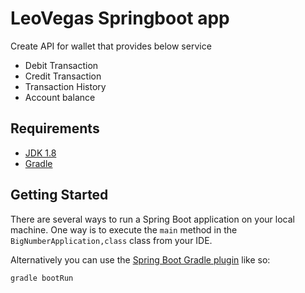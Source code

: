 # LeoVegas Springboot app

Create API for wallet that provides below service

- Debit Transaction
- Credit Transaction
- Transaction History
- Account balance 


## Requirements

- [JDK 1.8](http://www.oracle.com/technetwork/java/javase/downloads/jdk8-downloads-2133151.html)
- [Gradle](https://gradle.org/)

## Getting Started

There are several ways to run a Spring Boot application on your local machine. One way is to execute the `main` method in the `BigNumberApplication,class` class from your IDE.

Alternatively you can use the [Spring Boot Gradle plugin](https://docs.spring.io/spring-boot/docs/current/gradle-plugin/reference/html/) like so:

```shell
gradle bootRun
```